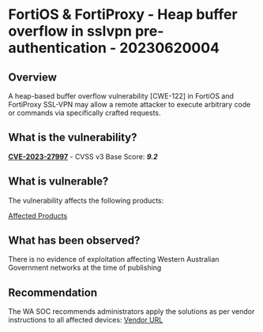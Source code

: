 # FortiOS & FortiProxy - Heap buffer overflow in sslvpn pre-authentication - 20230620004

## Overview

A heap-based buffer overflow vulnerability [CWE-122] in FortiOS and FortiProxy SSL-VPN may allow a remote attacker to execute arbitrary code or commands via specifically crafted requests.


## What is the vulnerability?

[**CVE-2023-27997**](https://cve.mitre.org/cgi-bin/cvename.cgi?name=CVE-2023-27997) - CVSS v3 Base Score: ***9.2***


## What is vulnerable?

The vulnerability affects the following products:

[Affected Products](https://www.fortiguard.com/psirt/FG-IR-23-097)


## What has been observed?

There is no evidence of exploitation affecting Western Australian Government networks at the time of publishing

## Recommendation

The WA SOC recommends administrators apply the solutions as per vendor instructions to all affected devices: [Vendor URL](https://www.fortiguard.com/psirt/FG-IR-23-097)


